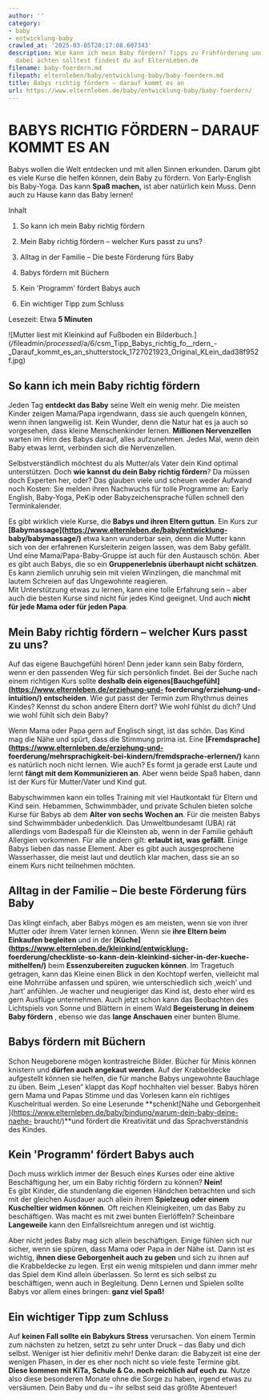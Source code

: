 ```yaml
---
author: ''
category:
- baby
- entwicklung-baby
crawled_at: '2025-03-05T20:17:08.607343'
description: Wie kann ich mein Baby fördern? Tipps zu Frühförderung und worauf du
  dabei achten solltest findest du auf ElternLeben.de
filename: baby-foerdern.md
filepath: elternleben/baby/entwicklung-baby/baby-foerdern.md
title: Babys richtig fördern – darauf kommt es an
url: https://www.elternleben.de/baby/entwicklung-baby/baby-foerdern/
---
```


#  BABYS RICHTIG FÖRDERN – DARAUF KOMMT ES AN

Babys wollen die Welt entdecken und mit allen Sinnen erkunden. Darum gibt es
viele Kurse die helfen können, dein Baby zu fördern. Von Early-English bis
Baby-Yoga. Das kann **Spaß machen,** ist aber natürlich kein Muss. Denn auch
zu Hause kann das Baby lernen!

Inhalt

1. So kann ich mein Baby richtig fördern

2. Mein Baby richtig fördern – welcher Kurs passt zu uns?

3. Alltag in der Familie – Die beste Förderung fürs Baby

4. Babys fördern mit Büchern

5. Kein 'Programm' fördert Babys auch

6. Ein wichtiger Tipp zum Schluss

Lesezeit: Etwa **5 Minuten**

![Mutter liest mit Kleinkind auf Fußboden ein
Bilderbuch.](/fileadmin/_processed_/a/6/csm_Tipp_Babys_richtig_fo__rdern_-
_Darauf_kommt_es_an_shutterstock_1727021923_Original_KLein_dad38f952f.jpg)

##  So kann ich mein Baby richtig fördern

Jeden Tag **entdeckt das Baby** seine Welt ein wenig mehr. Die meisten Kinder
zeigen Mama/Papa irgendwann, dass sie auch quengeln können, wenn ihnen
langweilig ist. Kein Wunder, denn die Natur hat es ja auch so vorgesehen, dass
kleine Menschenkinder lernen. **Millionen Nervenzellen** warten im Hirn des
Babys darauf, alles aufzunehmen. Jedes Mal, wenn dein Baby etwas lernt,
verbinden sich die Nervenzellen.  
  
Selbstverständlich möchtest du als Mutter/als Vater dein Kind optimal
unterstützen. Doch **wie kannst du dein Baby richtig fördern**? Da müssen doch
Experten her, oder? Das glauben viele und scheuen weder Aufwand noch Kosten:
Sie melden ihren Nachwuchs für tolle Programme an: Early English, Baby-Yoga,
PeKip oder Babyzeichensprache füllen schnell den Terminkalender.  
  
Es gibt wirklich viele Kurse, die **Babys und ihren Eltern guttun**. Ein Kurs
zur **[Babymassage](https://www.elternleben.de/baby/entwicklung-
baby/babymassage/)** etwa kann wunderbar sein, denn die Mutter kann sich von
der erfahrenen Kursleiterin zeigen lassen, was dem Baby gefällt. Und eine
Mama/Papa-Baby-Gruppe ist auch für den Austausch schön. Aber es gibt auch
Babys, die so ein **Gruppenerlebnis überhaupt nicht schätzen**. Es kann
ziemlich unruhig sein mit vielen Winzlingen, die manchmal mit lautem Schreien
auf das Ungewohnte reagieren.  
Mit Unterstützung etwas zu lernen, kann eine tolle Erfahrung sein – aber auch
die besten Kurse sind nicht für jedes Kind geeignet. Und auch **nicht für jede
Mama oder für jeden Papa**.

##  Mein Baby richtig fördern – welcher Kurs passt zu uns?

Auf das eigene Bauchgefühl hören! Denn jeder kann sein Baby fördern, wenn er
den passenden Weg für sich persönlich findet. Bei der Suche nach einem
richtigen Kurs sollte **deshalb dein
eigenes[Bauchgefühl](https://www.elternleben.de/erziehung-und-
foerderung/erziehung-und-intuition/) entscheiden**. Wie gut passt der Termin
zum Rhythmus deines Kindes? Kennst du schon andere Eltern dort? Wie wohl
fühlst du dich? Und wie wohl fühlt sich dein Baby?  
  
Wenn Mama oder Papa gern auf Englisch singt, ist das schön. Das Kind mag die
Nähe und spürt, dass die Stimmung prima ist. Eine
**[Fremdsprache](https://www.elternleben.de/erziehung-und-
foerderung/mehrsprachigkeit-bei-kindern/fremdsprache-erlernen/)** kann es
natürlich noch nicht lernen. Wie auch? Es formt ja gerade erst Laute und lernt
**fängt mit dem Kommunizieren an**. Aber wenn beide Spaß haben, dann ist der
Kurs für Mutter/Vater und Kind gut.  
  
Babyschwimmen kann ein tolles Training mit viel Hautkontakt für Eltern und
Kind sein. Hebammen, Schwimmbäder, und private Schulen bieten solche Kurse für
Babys ab dem **Alter von sechs Wochen an**. Für die meisten Babys sind
Schwimmbäder unbedenklich. Das Umweltbundesamt (UBA) rät allerdings vom
Badespaß für die Kleinsten ab, wenn in der Familie gehäuft Allergien
vorkommen. Für alle andern gilt: **erlaubt ist, was gefällt**. Einige Babys
lieben das nasse Element. Aber es gibt auch ausgesprochene Wasserhasser, die
meist laut und deutlich klar machen, dass sie an so einem Kurs nicht
teilnehmen möchten.

##  Alltag in der Familie – Die beste Förderung fürs Baby

Das klingt einfach, aber Babys mögen es am meisten, wenn sie von ihrer Mutter
oder ihrem Vater lernen können. Wenn sie **ihre Eltern beim Einkaufen
begleiten** und in der
**[Küche](https://www.elternleben.de/kleinkind/entwicklung-
foerderung/checkliste-so-kann-dein-kleinkind-sicher-in-der-kueche-
mithelfen/)** beim **Essenzubereiten zugucken können**. Im Tragetuch getragen,
kann das Kleine einen Blick in den Kochtopf werfen, vielleicht mal eine
Mohrrübe anfassen und spüren, wie unterschiedlich sich ‚weich’ und ‚hart’
anfühlen. Je wacher und neugieriger das Kind ist, desto eher wird es gern
Ausflüge unternehmen. Auch jetzt schon kann das Beobachten des Lichtspiels von
Sonne und Blättern in einem Wald **Begeisterung in deinem Baby fördern** ,
ebenso wie das **lange Anschauen** einer bunten Blume.

##  Babys fördern mit Büchern

Schon Neugeborene mögen kontrastreiche Bilder. Bücher für Minis können
knistern und **dürfen auch angekaut werden**. Auf der Krabbeldecke aufgestellt
können sie helfen, die für manche Babys ungewohnte Bauchlage zu üben. Beim
„Lesen“ klappt das Kopf hochhalten viel besser. Babys hören gern Mama und
Papas Stimme und das Vorlesen kann ein richtiges Kuschelritual werden. So eine
Leserunde **schenkt[Nähe und Geborgenheit
](https://www.elternleben.de/baby/bindung/warum-dein-baby-deine-naehe-
braucht/)**und fördert die Kreativität und das Sprachverständnis des Kindes.

##  Kein 'Programm' fördert Babys auch

Doch muss wirklich immer der Besuch eines Kurses oder eine aktive
Beschäftigung her, um ein Baby richtig fördern zu können? **Nein!**  
Es gibt Kinder, die stundenlang die eigenen Händchen betrachten und sich mit
der gleichen Ausdauer auch allein ihrem **Spielzeug oder einem Kuscheltier
widmen können**. Oft reichen Kleinigkeiten, um das Baby zu beschäftigen. Was
macht es mit zwei bunten Eierlöffeln? Scheinbare **Langeweile** kann den
Einfallsreichtum anregen und ist wichtig.  
  
Aber nicht jedes Baby mag sich allein beschäftigen. Einige fühlen sich nur
sicher, wenn sie spüren, dass Mama oder Papa in der Nähe ist. Dann ist es
wichtig, **ihnen diese Geborgenheit auch zu geben** und sich zu ihnen auf die
Krabbeldecke zu legen. Erst ein wenig mitspielen und dann immer mehr das Spiel
dem Kind allein überlassen. So lernt es sich selbst zu beschäftigen, wenn auch
in Begleitung. Denn Lernen und Spielen sollte Babys vor allem eines bringen:
**ganz viel Spaß!**

##  Ein wichtiger Tipp zum Schluss

Auf **keinen Fall sollte ein Babykurs Stress** verursachen. Von einem Termin
zum nächsten zu hetzen, setzt zu sehr unter Druck – das Baby und dich selbst.
Weniger ist hier definitiv mehr! Denke daran: die Babyzeit ist eine der
wenigen Phasen, in der es eher noch nicht so viele feste Termine gibt. **Diese
kommen mit KiTa, Schule & Co. noch reichlich auf euch zu**. Nutze also diese
besonderen Monate ohne die Sorge zu haben, irgend etwas zu versäumen. Dein
Baby und du – ihr selbst seid das größte Abenteuer!


